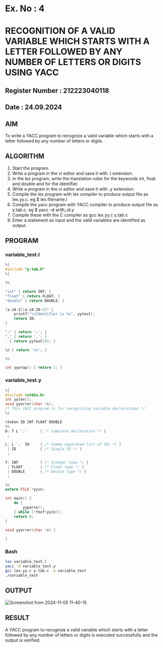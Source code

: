 # Ex. No : 4	
# RECOGNITION OF A VALID VARIABLE WHICH STARTS WITH A LETTER FOLLOWED BY ANY NUMBER OF LETTERS OR DIGITS USING YACC
## Register Number : 212223040118
## Date : 24.09.2024

## AIM   
To write a YACC program to recognize a valid variable which starts with a letter followed by any number of letters or digits.

## ALGORITHM
1.	Start the program.
2.	Write a program in the vi editor and save it with .l extension.
3.	In the lex program, write the translation rules for the keywords int, float and double and for the identifier.
4.	Write a program in the vi editor and save it with .y extension.
5.	Compile the lex program with lex compiler to produce output file as lex.yy.c. eg $ lex filename.l
6.	Compile the yacc program with YACC compiler to produce output file as y.tab.c. eg $ yacc –d arith_id.y
7.	Compile these with the C compiler as gcc lex.yy.c y.tab.c
8.	Enter a statement as input and the valid variables are identified as output.

## PROGRAM
### variable_test.l
```c
%{
#include "y.tab.h"
%}

%%

"int" { return INT; }
"float" { return FLOAT; }
"double" { return DOUBLE; }

[a-zA-Z][a-zA-Z0-9]* {
    printf("\nIdentifier is %s", yytext);
    return ID;
}

";" { return ';'; }
"," { return ','; }
. { return yytext[0]; }

\n { return '\n'; }

%%

int yywrap() { return 1; }
```
### variable_test.y
```c
%{
#include <stdio.h>
int yylex();
void yyerror(char *s);
/* This YACC program is for recognizing variable declarations */
%}

%token ID INT FLOAT DOUBLE
%%
D: T L ';'      { /* Complete declaration */ }
 ;

L: L ',' ID     { /* Comma-separated list of IDs */ }
 | ID           { /* Single ID */ }
 ;

T: INT          { /* Integer type */ }
 | FLOAT        { /* Float type */ }
 | DOUBLE       { /* Double type */ }
 ;

%%
extern FILE *yyin;

int main() {
    do {
        yyparse();
    } while (!feof(yyin));
    return 0;
}

void yyerror(char *s) {
    
}
```
### Bash
```bash
lex variable_test.l
yacc -d variable_test.y
gcc lex.yy.c y.tab.c -o variable_test
./variable_test
```

## OUTPUT 
![Screenshot from 2024-11-05 11-40-15](https://github.com/user-attachments/assets/9f123179-66f9-4987-9dda-c4b1a18fd78e)

## RESULT
A  YACC program to recognize a valid variable which starts with a letter followed by any number of letters or digits is executed successfully and the output is verified.


